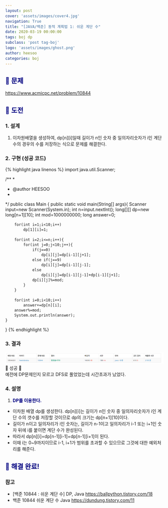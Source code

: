 ```yaml
---
layout: post
cover: 'assets/images/cover4.jpg'
navigation: True
title: "[JAVA/백준] 동적 계획법 1: 쉬운 계단 수"
date: 2020-03-19 00:00:00
tags: boj dp
subclass: 'post tag-boj'
logo: 'assets/images/ghost.png'
author: heesoo
categories: boj
---
```

## <span style="color:navy">👀 문제</span>
<https://www.acmicpc.net/problem/10844>

## <span style="color:navy">👊 도전</span>

### 1. 설계
1. 이차원배열을 생성하여, dp[n][i]일때 길이가 n인 숫자 중 일의자리숫자가 i인 계단 수의 경우의 수를 저장하는 식으로 문제를 해결한다.

### 2. 구현 (성공 코드)
{% highlight java linenos %}
import java.util.Scanner;

/**
 * 
 * @author HEESOO
 *
 */
public class Main {
	public static void main(String[] args){
		Scanner input=new Scanner(System.in);
		int n=input.nextInt();
		long[][] dp=new long[n+1][10];
		int mod=1000000000;
		long answer=0;
		
		for(int i=1;i<10;i++)
			dp[1][i]=1;
		
		for(int i=2;i<=n;i++){
			for(int j=0;j<10;j++){
				if(j==0)
					dp[i][j]=dp[i-1][j+1];
				else if(j==9)
					dp[i][j]=dp[i-1][j-1];
				else
					dp[i][j]=dp[i-1][j-1]+dp[i-1][j+1];
				dp[i][j]%=mod;
			}
		}
		
		for(int i=0;i<10;i++)
			answer+=dp[n][i];
		answer%=mod;
		System.out.println(answer);
	}
}
 {% endhighlight %}

### 3. 결과
![실행결과](./assets/images/200319_2.PNG)
🤟 성공 🤟  
예전에 DP문제인지 모르고 DFS로 풀었었는데 시간초과가 났었다.

### 4. 설명
1. **<span style="color:navy">DP를 이용한다.</span>**
- 이차원 배열 dp를 생성한다. dp[n][i]는 길이가 n인 숫자 중 일의자리숫자가 i인 계단 수의 갯수를 저장할 것이므로 dp의 크기는 dp[n+1][10]이다.
- 길이가 n이고 일의자리가 i인 숫자는, 길이가 n-1이고 일의자리가 i-1 또는 i+1인 숫자 뒤에 i를 붙이면 계단 수가 완성된다.
- 따라서 dp[n][i]=dp[n-1][i-1]+dp[n-1][i+1]이 된다.
- 이때 i는 0~9까지이므로 i-1, i+1가 범위를 초과할 수 있으므로 그것에 대한 예외처리를 해준다.

## <span style="color:navy">👏 해결 완료!</span>

### 참고
- [백준 10844 : 쉬운 계단 수] DP, Java <https://ballpython.tistory.com/18>
- 백준 10844 쉬운 계단 수 Java <https://dundung.tistory.com/11>
